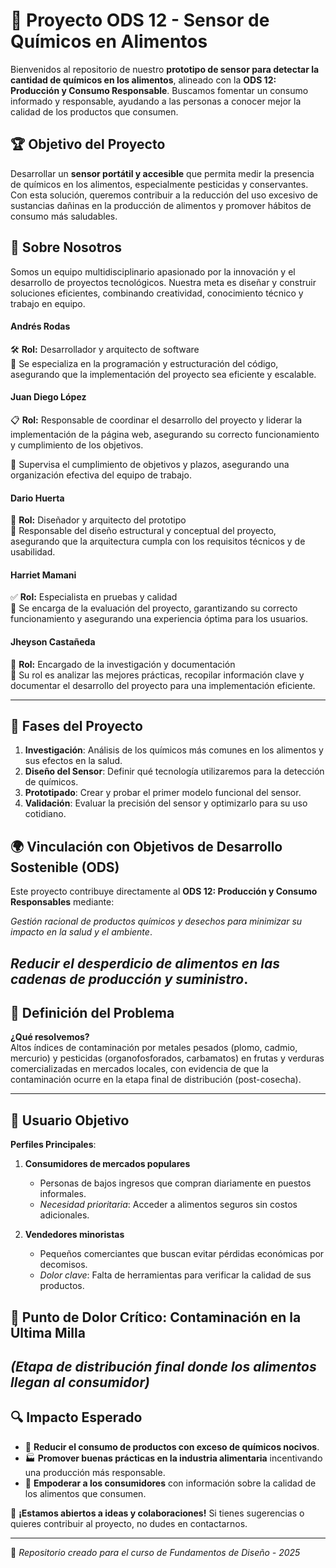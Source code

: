 # 🥦 Proyecto ODS 12 - Sensor de Químicos en Alimentos  

Bienvenidos al repositorio de nuestro **prototipo de sensor para detectar la cantidad de químicos en los alimentos**, alineado con la **ODS 12: Producción y Consumo Responsable**. Buscamos fomentar un consumo informado y responsable, ayudando a las personas a conocer mejor la calidad de los productos que consumen.  

## 🏆 Objetivo del Proyecto  
Desarrollar un **sensor portátil y accesible** que permita medir la presencia de químicos en los alimentos, especialmente pesticidas y conservantes. Con esta solución, queremos contribuir a la reducción del uso excesivo de sustancias dañinas en la producción de alimentos y promover hábitos de consumo más saludables.  

## 👥 Sobre Nosotros  

Somos un equipo multidisciplinario apasionado por la innovación y el desarrollo de proyectos tecnológicos. Nuestra meta es diseñar y construir soluciones eficientes, combinando creatividad, conocimiento técnico y trabajo en equipo.    

#### **Andrés Rodas**  
🛠 **Rol:** Desarrollador y arquitecto de software  
📌 Se especializa en la programación y estructuración del código, asegurando que la implementación del proyecto sea eficiente y escalable.  

#### **Juan Diego López**  
📋 **Rol:** Responsable de coordinar el desarrollo del proyecto y liderar la implementación de la página web, asegurando su correcto funcionamiento y cumplimiento de los objetivos.  

📌 Supervisa el cumplimiento de objetivos y plazos, asegurando una organización efectiva del equipo de trabajo.  

#### **Dario Huerta**  
🎨 **Rol:** Diseñador y arquitecto del prototipo  
📌 Responsable del diseño estructural y conceptual del proyecto, asegurando que la arquitectura cumpla con los requisitos técnicos y de usabilidad.  

#### **Harriet Mamani**  
✅ **Rol:** Especialista en pruebas y calidad  
📌 Se encarga de la evaluación del proyecto, garantizando su correcto funcionamiento y asegurando una experiencia óptima para los usuarios.  

#### **Jheyson Castañeda**  
📖 **Rol:** Encargado de la investigación y documentación  
📌 Su rol es analizar las mejores prácticas, recopilar información clave y documentar el desarrollo del proyecto para una implementación eficiente.  

---

## 📌 Fases del Proyecto  
1. **Investigación**: Análisis de los químicos más comunes en los alimentos y sus efectos en la salud.  
2. **Diseño del Sensor**: Definir qué tecnología utilizaremos para la detección de químicos.  
3. **Prototipado**: Crear y probar el primer modelo funcional del sensor.  
4. **Validación**: Evaluar la precisión del sensor y optimizarlo para su uso cotidiano.  

## 🌍 **Vinculación con Objetivos de Desarrollo Sostenible (ODS)**  
Este proyecto contribuye directamente al **ODS 12: Producción y Consumo Responsables** mediante:  

  *Gestión racional de productos químicos y desechos para minimizar su impacto en la salud y el ambiente*.  

  *Reducir el desperdicio de alimentos en las cadenas de producción y suministro*.
---

## 🚨 **Definición del Problema**  
**¿Qué resolvemos?**  
Altos índices de contaminación por metales pesados (plomo, cadmio, mercurio) y pesticidas (organofosforados, carbamatos) en frutas y verduras comercializadas en mercados locales, con evidencia de que la contaminación ocurre en la etapa final de distribución (post-cosecha).
 
---

## 👥 **Usuario Objetivo**  
**Perfiles Principales**:  
1. **Consumidores de mercados populares**  
   - Personas de bajos ingresos que compran diariamente en puestos informales.  
   - *Necesidad prioritaria*: Acceder a alimentos seguros sin costos adicionales.  

2. **Vendedores minoristas**  
   - Pequeños comerciantes que buscan evitar pérdidas económicas por decomisos.  
   - *Dolor clave*: Falta de herramientas para verificar la calidad de sus productos.  

## 🚛 **Punto de Dolor Crítico: Contaminación en la Última Milla**  
*(Etapa de distribución final donde los alimentos llegan al consumidor)* 
---


## 🔍 Impacto Esperado  
- 🌱 **Reducir el consumo de productos con exceso de químicos nocivos**.  
- 🏭 **Promover buenas prácticas en la industria alimentaria** incentivando una producción más responsable.  
- 📢 **Empoderar a los consumidores** con información sobre la calidad de los alimentos que consumen.  

📢 **¡Estamos abiertos a ideas y colaboraciones!** Si tienes sugerencias o quieres contribuir al proyecto, no dudes en contactarnos.  

---

🔗 *Repositorio creado para el curso de Fundamentos de Diseño - 2025*
